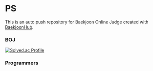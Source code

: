 # PS
This is an auto push repository for Baekjoon Online Judge created with [BaekjoonHub](https://github.com/BaekjoonHub/BaekjoonHub).

### BOJ
[![Solved.ac Profile](http://mazassumnida.wtf/api/v2/generate_badge?boj=eastlight82)](https://solved.ac/eastlight82/)

### Programmers
